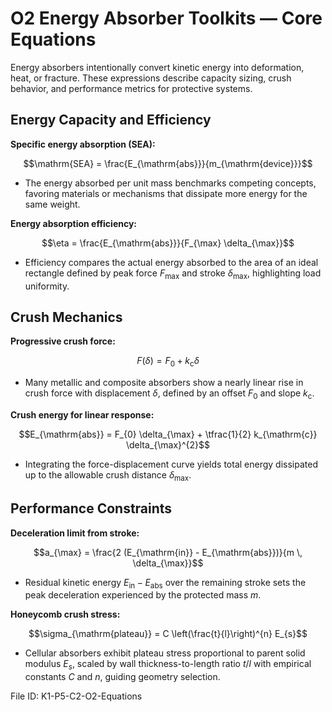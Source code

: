# O2 Energy Absorber Toolkits — Core Equations

Energy absorbers intentionally convert kinetic energy into deformation, heat, or fracture. These expressions describe capacity sizing, crush behavior, and performance metrics for protective systems.

## Energy Capacity and Efficiency
**Specific energy absorption (SEA):**

$$\mathrm{SEA} = \frac{E_{\mathrm{abs}}}{m_{\mathrm{device}}}$$

- The energy absorbed per unit mass benchmarks competing concepts, favoring materials or mechanisms that dissipate more energy for the same weight.

**Energy absorption efficiency:**

$$\eta = \frac{E_{\mathrm{abs}}}{F_{\max} \delta_{\max}}$$

- Efficiency compares the actual energy absorbed to the area of an ideal rectangle defined by peak force $F_{\max}$ and stroke $\delta_{\max}$, highlighting load uniformity.

## Crush Mechanics
**Progressive crush force:**

$$F(\delta) = F_{0} + k_{\mathrm{c}} \delta$$

- Many metallic and composite absorbers show a nearly linear rise in crush force with displacement $\delta$, defined by an offset $F_{0}$ and slope $k_{\mathrm{c}}$.

**Crush energy for linear response:**

$$E_{\mathrm{abs}} = F_{0} \delta_{\max} + \tfrac{1}{2} k_{\mathrm{c}} \delta_{\max}^{2}$$

- Integrating the force-displacement curve yields total energy dissipated up to the allowable crush distance $\delta_{\max}$.

## Performance Constraints
**Deceleration limit from stroke:**

$$a_{\max} = \frac{2 (E_{\mathrm{in}} - E_{\mathrm{abs}})}{m \, \delta_{\max}}$$

- Residual kinetic energy $E_{\mathrm{in}} - E_{\mathrm{abs}}$ over the remaining stroke sets the peak deceleration experienced by the protected mass $m$.

**Honeycomb crush stress:**

$$\sigma_{\mathrm{plateau}} = C \left(\frac{t}{l}\right)^{n} E_{s}$$

- Cellular absorbers exhibit plateau stress proportional to parent solid modulus $E_{s}$, scaled by wall thickness-to-length ratio $t/l$ with empirical constants $C$ and $n$, guiding geometry selection.

File ID: K1-P5-C2-O2-Equations
